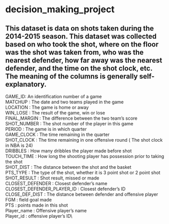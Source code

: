# decision_making_project

## This dataset is data on shots taken during the 2014-2015 season. This dataset was collected based on who took the shot, where on the floor was the shot was taken from, who was the nearest defender, how far away was the nearest defender, and the time on the shot clock, etc. The meaning of the columns is generally self-explanatory. 


GAME_ID: An identification number of a game\
MATCHUP : The date and two teams played in the game\
LOCATION : The game is home or away\
WIN_LOSE : The result of the game, win or lose\
FINAL_MARGIN : The difference between the two team’s score\
SHOT_NUMBER : The shot number of the player in this game\
PERIOD : The game is in which quarter\
GAME_CLOCK : The time remaining in the quarter\
SHOT_CLOCK : The time remaining in one offensive round ( The shot clock in NBA is 24)\
DRIBBLES : How many dribbles the player made before shot\
TOUCH_TIME : How long the shooting player has possession prior to taking the shot\
SHOT_DIST : The distance between the shot and the basket\
PTS_TYPE : The type of the shot, whether it is 3 point shot or 2 point shot\
SHOT_RESULT : Shot result, missed or made\
CLOSEST_DEFENDER : Closest defender’s name\
CLOSEST_DEFENDER_PLAYER_ID : Closest defender’s ID\
CLOSE_DEF_DIST : The distance between defender and offensive player\
FGM : field goal made\
PTS : points made in this shot\
Player_name : Offensive player’s name\
Player_id : offensive player’s ID\
